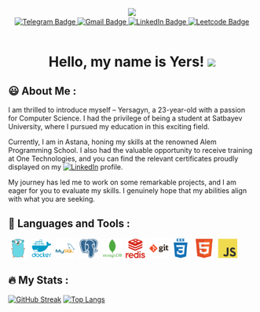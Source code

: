 <div id="header" align="center">
  <img src="https://media.tenor.com/500rWqut3sMAAAAi/party-gopher.gif" width="100"/>
</div>
<div id="badges" align="center">
  <a href="https://t.me/pelmenstruation">
    <img src="https://img.shields.io/badge/Telegram-blue?style=for-the-badge&logo=telegram" alt="Telegram Badge"/>
  </a>
  <a href="mailto:definston@gmail.com">
    <img src="https://img.shields.io/badge/gmail-black?style=for-the-badge&logo=gmail" alt="Gmail Badge"/>
  </a>
  <a href="https://www.linkedin.com/in/ynuraddi/">
    <img src="https://img.shields.io/badge/Linked%20In-blue?style=for-the-badge&logo=linkedin" alt="LinkedIn Badge"/>
  </a>
    <a href="https://leetcode.com/definston/">
    <img src="https://img.shields.io/badge/LeetCode-gray?style=for-the-badge&logo=leetcode" alt="Leetcode Badge"/>
  </a>
</div>
<div align="center">
<img src="https://komarev.com/ghpvc/?username=ynuraddi&style=flat-square&color=blue" alt=""/>
</div>
<h1 align="center">
  Hello, my name is Yers!
  <img src="https://media.giphy.com/media/hvRJCLFzcasrR4ia7z/giphy.gif" width="30px"/>
</h1>

## :smiley: About Me :
I am thrilled to introduce myself – Yersagyn, a 23-year-old with a passion for Computer Science. I had the privilege of being a student at Satbayev University, where I pursued my education in this exciting field.

Currently, I am in Astana, honing my skills at the renowned Alem Programming School. I also had the valuable opportunity to receive training at One Technologies, and you can find the relevant certificates proudly displayed on my [![LinkedIn](https://img.shields.io/badge/Linked%20In-blue?style=flat-square&logo=linkedin)](https://www.linkedin.com/in/ynuraddi/) profile.

My journey has led me to work on some remarkable projects, and I am eager for you to evaluate my skills. I genuinely hope that my abilities align with what you are seeking.

## :rocket: Languages and Tools :
<div>
  <img src="https://github.com/devicons/devicon/blob/master/icons/go/go-original.svg"   title="GO" alt="GO" width="40" height="40"/>&nbsp;
  <img src="https://github.com/devicons/devicon/blob/master/icons/docker/docker-plain-wordmark.svg"   title="Docker" alt="Docker" width="40" height="40"/>&nbsp;
  <img src="https://github.com/devicons/devicon/blob/master/icons/mysql/mysql-original-wordmark.svg" title="MySQL"  alt="MySQL" width="40" height="40"/>&nbsp;
  <img src="https://github.com/devicons/devicon/blob/master/icons/postgresql/postgresql-plain.svg"   title="Postgresql" alt="Postgresql" width="40" height="40"/>&nbsp;
  <img src="https://github.com/devicons/devicon/blob/master/icons/mongodb/mongodb-plain-wordmark.svg"   title="mongoDB" alt="mongoDB" width="40" height="40"/>&nbsp;
  <img src="https://github.com/devicons/devicon/blob/master/icons/redis/redis-plain-wordmark.svg"   title="Redis" alt="Redis" width="40" height="40"/>&nbsp;
  <img src="https://github.com/devicons/devicon/blob/master/icons/git/git-original-wordmark.svg" title="Git" **alt="Git" width="40" height="40"/>
  <img src="https://github.com/devicons/devicon/blob/master/icons/css3/css3-plain-wordmark.svg"  title="CSS3" alt="CSS" width="40" height="40"/>&nbsp;
  <img src="https://github.com/devicons/devicon/blob/master/icons/html5/html5-original.svg" title="HTML5" alt="HTML" width="40" height="40"/>&nbsp;
  <img src="https://github.com/devicons/devicon/blob/master/icons/javascript/javascript-original.svg" title="JavaScript" alt="JavaScript" width="40" height="40"/>&nbsp;
</div>

## :fire: My Stats :
[![GitHub Streak](http://github-readme-streak-stats.herokuapp.com?user=ynuraddi&theme=dark&background=000000)](https://git.io/streak-stats)
[![Top Langs](https://github-readme-stats.vercel.app/api/top-langs/?username=ynuraddi)](https://github.com/anuraghazra/github-readme-stats)